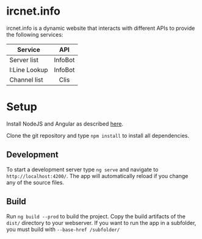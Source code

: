 # ircnet.info

ircnet.info is a dynamic website that interacts with different APIs to provide the following services:

| Service       | API           |
| ------------- |:-------------:| 
| Server list   | InfoBot       |
| I:Line Lookup | InfoBot       | 
| Channel list  | Clis          | 

# Setup
Install NodeJS and Angular as described [here](https://angular.io/guide/setup-local).

Clone the git repository and type `npm install` to install all dependencies.

## Development
To start a development server type `ng serve` and navigate to `http://localhost:4200/`. The app will automatically reload if you change any of the source files.

## Build
Run `ng build --prod` to build the project. Copy the build artifacts of the `dist/` directory to your webserver. If you want to run the app in a subfolder, you must build with `--base-href /subfolder/`

